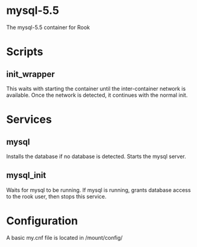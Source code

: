 mysql-5.5
=========

The mysql-5.5 container for Rook

Scripts
=======

init_wrapper
------------

This waits with starting the container until the inter-container network is available.
Once the network is detected, it continues with the normal init.


Services
========

mysql
-----

Installs the database if no database is detected.
Starts the mysql server. 


mysql_init
----------

Waits for mysql to be running.
If mysql is running, grants database access to the rook user, then stops this service.


Configuration
=============

A basic my.cnf file is located in /mount/config/